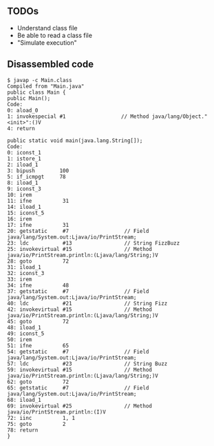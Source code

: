 ## TODOs

- Understand class file
- Be able to read a class file
- "Simulate execution"

## Disassembled code

    $ javap -c Main.class
    Compiled from "Main.java"
    public class Main {
    public Main();
    Code:
    0: aload_0
    1: invokespecial #1                  // Method java/lang/Object."<init>":()V
    4: return
    
    public static void main(java.lang.String[]);
    Code:
    0: iconst_1
    1: istore_1
    2: iload_1
    3: bipush        100
    5: if_icmpgt     78
    8: iload_1
    9: iconst_3
    10: irem
    11: ifne          31
    14: iload_1
    15: iconst_5
    16: irem
    17: ifne          31
    20: getstatic     #7                  // Field java/lang/System.out:Ljava/io/PrintStream;
    23: ldc           #13                 // String FizzBuzz
    25: invokevirtual #15                 // Method java/io/PrintStream.println:(Ljava/lang/String;)V
    28: goto          72
    31: iload_1
    32: iconst_3
    33: irem
    34: ifne          48
    37: getstatic     #7                  // Field java/lang/System.out:Ljava/io/PrintStream;
    40: ldc           #21                 // String Fizz
    42: invokevirtual #15                 // Method java/io/PrintStream.println:(Ljava/lang/String;)V
    45: goto          72
    48: iload_1
    49: iconst_5
    50: irem
    51: ifne          65
    54: getstatic     #7                  // Field java/lang/System.out:Ljava/io/PrintStream;
    57: ldc           #23                 // String Buzz
    59: invokevirtual #15                 // Method java/io/PrintStream.println:(Ljava/lang/String;)V
    62: goto          72
    65: getstatic     #7                  // Field java/lang/System.out:Ljava/io/PrintStream;
    68: iload_1
    69: invokevirtual #25                 // Method java/io/PrintStream.println:(I)V
    72: iinc          1, 1
    75: goto          2
    78: return
    }